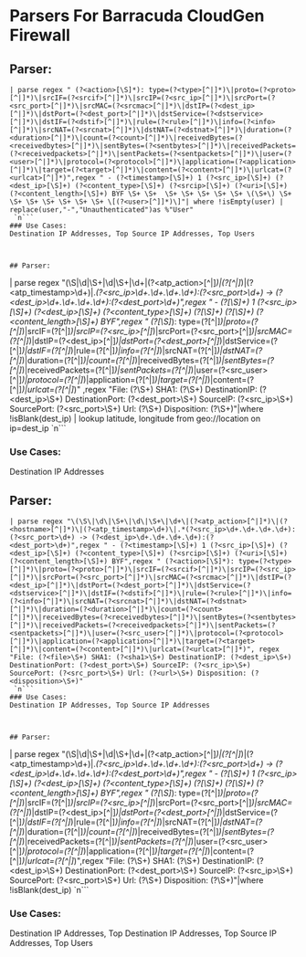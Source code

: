 # Parsers For Barracuda CloudGen Firewall

## Parser:
```
| parse regex " (?<action>[\S]*): type=(?<type>[^|]*)\|proto=(?<proto>[^|]*)\|srcIF=(?<srcif>[^|]*)\|srcIP=(?<src_ip>[^|]*)\|srcPort=(?<src_port>[^|]*)\|srcMAC=(?<srcmac>[^|]*)\|dstIP=(?<dest_ip>[^|]*)\|dstPort=(?<dest_port>[^|]*)\|dstService=(?<dstservice>[^|]*)\|dstIF=(?<dstif>[^|]*)\|rule=(?<rule>[^|]*)\|info=(?<info>[^|]*)\|srcNAT=(?<srcnat>[^|]*)\|dstNAT=(?<dstnat>[^|]*)\|duration=(?<duration>[^|]*)\|count=(?<count>[^|]*)\|receivedBytes=(?<receivedbytes>[^|]*)\|sentBytes=(?<sentbytes>[^|]*)\|receivedPackets=(?<receivedpackets>[^|]*)\|sentPackets=(?<sentpackets>[^|]*)\|user=(?<user>[^|]*)\|protocol=(?<protocol>[^|]*)\|application=(?<application>[^|]*)\|target=(?<target>[^|]*)\|content=(?<content>[^|]*)\|urlcat=(?<urlcat>[^|]*)",regex " - (?<timestamp>[\S]+) 1 (?<src_ip>[\S]+) (?<dest_ip>[\S]+) (?<content_type>[\S]+) (?<srcip>[\S]+) (?<uri>[\S]+) (?<content_length>[\S]+) BYF \S+ \S+  \S+ \S+ \S+ \S+ \S+ \(\S+\) \S+ \S+ \S+ \S+ \S+ \S+ \S+ \[(?<user>[^]]*)\]"| where !isEmpty(user) | replace(user,"-","Unauthenticated")as %"User"
 `n```
### Use Cases:
Destination IP Addresses, Top Source IP Addresses, Top Users



## Parser:
```
| parse regex "\(\S\|\d\|\S+\|\d\|\S+\|\d+\|(?<atp_action>[^|]*)\|(?<hostname>[^|]*)\|(?<atp_timestamp>\d+)\|.*(?<src_ip>\d+.\d+.\d+.\d+):(?<src_port>\d+) -> (?<dest_ip>\d+.\d+.\d+.\d+):(?<dest_port>\d+)",regex " - (?<timestamp>[\S]+) 1 (?<src_ip>[\S]+) (?<dest_ip>[\S]+) (?<content_type>[\S]+) (?<srcip>[\S]+) (?<uri>[\S]+) (?<content_length>[\S]+) BYF",regex " (?<action>[\S]*): type=(?<type>[^|]*)\|proto=(?<proto>[^|]*)\|srcIF=(?<srcif>[^|]*)\|srcIP=(?<src_ip>[^|]*)\|srcPort=(?<src_port>[^|]*)\|srcMAC=(?<srcmac>[^|]*)\|dstIP=(?<dest_ip>[^|]*)\|dstPort=(?<dest_port>[^|]*)\|dstService=(?<dstservice>[^|]*)\|dstIF=(?<dstif>[^|]*)\|rule=(?<rule>[^|]*)\|info=(?<info>[^|]*)\|srcNAT=(?<srcnat>[^|]*)\|dstNAT=(?<dstnat>[^|]*)\|duration=(?<duration>[^|]*)\|count=(?<count>[^|]*)\|receivedBytes=(?<receivedbytes>[^|]*)\|sentBytes=(?<sentbytes>[^|]*)\|receivedPackets=(?<receivedpackets>[^|]*)\|sentPackets=(?<sentpackets>[^|]*)\|user=(?<src_user>[^|]*)\|protocol=(?<protocol>[^|]*)\|application=(?<application>[^|]*)\|target=(?<target>[^|]*)\|content=(?<content>[^|]*)\|urlcat=(?<urlcat>[^|]*)" ,regex "File: (?<file>\S+) SHA1: (?<sha1>\S+) DestinationIP: (?<dest_ip>\S+) DestinationPort: (?<dest_port>\S+) SourceIP: (?<src_ip>\S+) SourcePort: (?<src_port>\S+) Url: (?<url>\S+) Disposition: (?<disposition>\S+)"|where !isBlank(dest_ip) | lookup latitude, longitude from geo://location on ip=dest_ip
 `n```
### Use Cases:
Destination IP Addresses



## Parser:
```
| parse regex "\(\S\|\d\|\S+\|\d\|\S+\|\d+\|(?<atp_action>[^|]*)\|(?<hostname>[^|]*)\|(?<atp_timestamp>\d+)\|.*(?<src_ip>\d+.\d+.\d+.\d+):(?<src_port>\d+) -> (?<dest_ip>\d+.\d+.\d+.\d+):(?<dest_port>\d+)",regex " - (?<timestamp>[\S]+) 1 (?<src_ip>[\S]+) (?<dest_ip>[\S]+) (?<content_type>[\S]+) (?<srcip>[\S]+) (?<uri>[\S]+) (?<content_length>[\S]+) BYF",regex " (?<action>[\S]*): type=(?<type>[^|]*)\|proto=(?<proto>[^|]*)\|srcIF=(?<srcif>[^|]*)\|srcIP=(?<src_ip>[^|]*)\|srcPort=(?<src_port>[^|]*)\|srcMAC=(?<srcmac>[^|]*)\|dstIP=(?<dest_ip>[^|]*)\|dstPort=(?<dest_port>[^|]*)\|dstService=(?<dstservice>[^|]*)\|dstIF=(?<dstif>[^|]*)\|rule=(?<rule>[^|]*)\|info=(?<info>[^|]*)\|srcNAT=(?<srcnat>[^|]*)\|dstNAT=(?<dstnat>[^|]*)\|duration=(?<duration>[^|]*)\|count=(?<count>[^|]*)\|receivedBytes=(?<receivedbytes>[^|]*)\|sentBytes=(?<sentbytes>[^|]*)\|receivedPackets=(?<receivedpackets>[^|]*)\|sentPackets=(?<sentpackets>[^|]*)\|user=(?<src_user>[^|]*)\|protocol=(?<protocol>[^|]*)\|application=(?<application>[^|]*)\|target=(?<target>[^|]*)\|content=(?<content>[^|]*)\|urlcat=(?<urlcat>[^|]*)", regex "File: (?<file>\S+) SHA1: (?<sha1>\S+) DestinationIP: (?<dest_ip>\S+) DestinationPort: (?<dest_port>\S+) SourceIP: (?<src_ip>\S+) SourcePort: (?<src_port>\S+) Url: (?<url>\S+) Disposition: (?<disposition>\S+)"
 `n```
### Use Cases:
Destination IP Addresses, Top Source IP Addresses



## Parser:
```
| parse regex "\(\S\|\d\|\S+\|\d\|\S+\|\d+\|(?<atp_action>[^|]*)\|(?<hostname>[^|]*)\|(?<atp_timestamp>\d+)\|.*(?<src_ip>\d+.\d+.\d+.\d+):(?<src_port>\d+) -> (?<dest_ip>\d+.\d+.\d+.\d+):(?<dest_port>\d+)",regex " - (?<timestamp>[\S]+) 1 (?<src_ip>[\S]+) (?<dest_ip>[\S]+) (?<content_type>[\S]+) (?<srcip>[\S]+) (?<uri>[\S]+) (?<content_length>[\S]+) BYF",regex " (?<action>[\S]*): type=(?<type>[^|]*)\|proto=(?<proto>[^|]*)\|srcIF=(?<srcif>[^|]*)\|srcIP=(?<src_ip>[^|]*)\|srcPort=(?<src_port>[^|]*)\|srcMAC=(?<srcmac>[^|]*)\|dstIP=(?<dest_ip>[^|]*)\|dstPort=(?<dest_port>[^|]*)\|dstService=(?<dstservice>[^|]*)\|dstIF=(?<dstif>[^|]*)\|rule=(?<rule>[^|]*)\|info=(?<info>[^|]*)\|srcNAT=(?<srcnat>[^|]*)\|dstNAT=(?<dstnat>[^|]*)\|duration=(?<duration>[^|]*)\|count=(?<count>[^|]*)\|receivedBytes=(?<receivedbytes>[^|]*)\|sentBytes=(?<sentbytes>[^|]*)\|receivedPackets=(?<receivedpackets>[^|]*)\|sentPackets=(?<sentpackets>[^|]*)\|user=(?<src_user>[^|]*)\|protocol=(?<protocol>[^|]*)\|application=(?<application>[^|]*)\|target=(?<target>[^|]*)\|content=(?<content>[^|]*)\|urlcat=(?<urlcat>[^|]*)",regex "File: (?<file>\S+) SHA1: (?<sha1>\S+) DestinationIP: (?<dest_ip>\S+) DestinationPort: (?<dest_port>\S+) SourceIP: (?<src_ip>\S+) SourcePort: (?<src_port>\S+) Url: (?<url>\S+) Disposition: (?<disposition>\S+)"|where !isBlank(dest_ip)
 `n```
### Use Cases:
Destination IP Addresses, Top Destination IP Addresses, Top Source IP Addresses, Top Users


